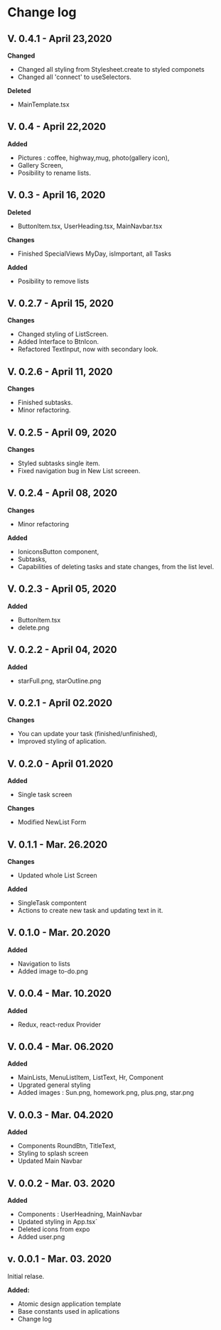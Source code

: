 # Change log

## V. 0.4.1 - April 23,2020

**Changed**

-   Changed all styling from Stylesheet.create to styled componets
-   Changed all 'connect' to useSelectors.

**Deleted**

-   MainTemplate.tsx

## V. 0.4 - April 22,2020

**Added**

-   Pictures : coffee, highway,mug, photo(gallery icon),
-   Gallery Screen,
-   Posibility to rename lists.

## V. 0.3 - April 16, 2020

**Deleted**

-   ButtonItem.tsx, UserHeading.tsx, MainNavbar.tsx

**Changes**

-   Finished SpecialViews MyDay, isImportant, all Tasks

**Added**

-   Posibility to remove lists

## V. 0.2.7 - April 15, 2020

**Changes**

-   Changed styling of ListScreen.
-   Added Interface to BtnIcon.
-   Refactored TextInput, now with secondary look.

## V. 0.2.6 - April 11, 2020

**Changes**

-   Finished subtasks.
-   Minor refactoring.

## V. 0.2.5 - April 09, 2020

**Changes**

-   Styled subtasks single item.
-   Fixed navigation bug in New List screeen.

## V. 0.2.4 - April 08, 2020

**Changes**

-   Minor refactoring

**Added**

-   IoniconsButton component,
-   Subtasks,
-   Capabilities of deleting tasks and state changes, from the list level.

## V. 0.2.3 - April 05, 2020

**Added**

-   ButtonItem.tsx
-   delete.png

## V. 0.2.2 - April 04, 2020

**Added**

-   starFull.png, starOutline.png

## V. 0.2.1 - April 02.2020

**Changes**

-   You can update your task (finished/unfinished),
-   Improved styling of aplication.

## V. 0.2.0 - April 01.2020

**Added**

-   Single task screen

**Changes**

-   Modified NewList Form

## V. 0.1.1 - Mar. 26.2020

**Changes**

-   Updated whole List Screen

**Added**

-   SingleTask compontent
-   Actions to create new task and updating text in it.

## V. 0.1.0 - Mar. 20.2020

**Added**

-   Navigation to lists
-   Added image to-do.png

## V. 0.0.4 - Mar. 10.2020

**Added**

-   Redux, react-redux Provider

## V. 0.0.4 - Mar. 06.2020

**Added**

-   MainLists, MenuListItem, ListText, Hr, Component
-   Upgrated general styling
-   Added images : Sun.png, homework.png, plus.png, star.png

## V. 0.0.3 - Mar. 04.2020

**Added**

-   Components RoundBtn, TitleText,
-   Styling to splash screen
-   Updated Main Navbar

## V. 0.0.2 - Mar. 03. 2020

**Added**

-   Components : UserHeadning, MainNavbar
-   Updated styling in App.tsx`
-   Deleted icons from expo
-   Added user.png

## v. 0.0.1 - Mar. 03. 2020

Initial relase.

**Added:**

-   Atomic design application template
-   Base constants used in aplications
-   Change log
